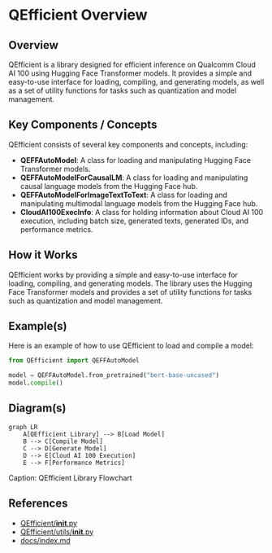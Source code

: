 # QEfficient Overview
## Overview
QEfficient is a library designed for efficient inference on Qualcomm Cloud AI 100 using Hugging Face Transformer models. It provides a simple and easy-to-use interface for loading, compiling, and generating models, as well as a set of utility functions for tasks such as quantization and model management.

## Key Components / Concepts
QEfficient consists of several key components and concepts, including:

*   **QEFFAutoModel**: A class for loading and manipulating Hugging Face Transformer models.
*   **QEFFAutoModelForCausalLM**: A class for loading and manipulating causal language models from the Hugging Face hub.
*   **QEFFAutoModelForImageTextToText**: A class for loading and manipulating multimodal language models from the Hugging Face hub.
*   **CloudAI100ExecInfo**: A class for holding information about Cloud AI 100 execution, including batch size, generated texts, generated IDs, and performance metrics.

## How it Works
QEfficient works by providing a simple and easy-to-use interface for loading, compiling, and generating models. The library uses the Hugging Face Transformer models and provides a set of utility functions for tasks such as quantization and model management.

## Example(s)
Here is an example of how to use QEfficient to load and compile a model:
```python
from QEfficient import QEFFAutoModel

model = QEFFAutoModel.from_pretrained("bert-base-uncased")
model.compile()
```
## Diagram(s)
```mermaid
graph LR
    A[QEfficient Library] --> B[Load Model]
    B --> C[Compile Model]
    C --> D[Generate Model]
    D --> E[Cloud AI 100 Execution]
    E --> F[Performance Metrics]
```
Caption: QEfficient Library Flowchart

## References
*   [QEfficient/__init__.py](QEfficient/__init__.py)
*   [QEfficient/utils/__init__.py](QEfficient/utils/__init__.py)
*   [docs/index.md](docs/index.md)